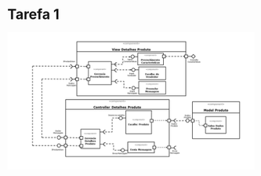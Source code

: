 # Tarefa 1

![Tarefa1](https://github.com/felipevboas/inf331/blob/master/lab05/images/Tarefa1.png?raw=true)